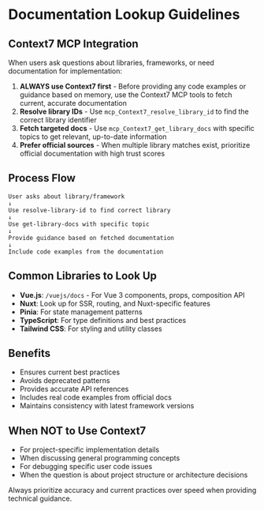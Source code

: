 # Documentation Lookup Guidelines

## Context7 MCP Integration

When users ask questions about libraries, frameworks, or need documentation for implementation:

1. **ALWAYS use Context7 first** - Before providing any code examples or guidance based on memory, use the Context7 MCP tools to fetch current, accurate documentation
2. **Resolve library IDs** - Use `mcp_Context7_resolve_library_id` to find the correct library identifier
3. **Fetch targeted docs** - Use `mcp_Context7_get_library_docs` with specific topics to get relevant, up-to-date information
4. **Prefer official sources** - When multiple library matches exist, prioritize official documentation with high trust scores

## Process Flow

```
User asks about library/framework
↓
Use resolve-library-id to find correct library
↓
Use get-library-docs with specific topic
↓
Provide guidance based on fetched documentation
↓
Include code examples from the documentation
```

## Common Libraries to Look Up

- **Vue.js**: `/vuejs/docs` - For Vue 3 components, props, composition API
- **Nuxt**: Look up for SSR, routing, and Nuxt-specific features
- **Pinia**: For state management patterns
- **TypeScript**: For type definitions and best practices
- **Tailwind CSS**: For styling and utility classes

## Benefits

- Ensures current best practices
- Avoids deprecated patterns
- Provides accurate API references
- Includes real code examples from official docs
- Maintains consistency with latest framework versions

## When NOT to Use Context7

- For project-specific implementation details
- When discussing general programming concepts
- For debugging specific user code issues
- When the question is about project structure or architecture decisions

Always prioritize accuracy and current practices over speed when providing technical guidance.
